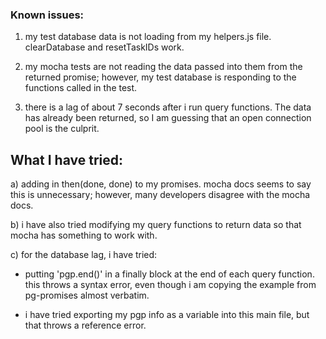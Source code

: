 ### Known issues:

1) my test database data is not loading from my helpers.js file. clearDatabase and resetTaskIDs work.

2) my mocha tests are not reading the data passed into them from the returned promise; however, my test database is responding to the functions called in the test.

3) there is a lag of about 7 seconds after i run query functions. The data has already been returned, so I am guessing that an open connection pool is the culprit.

## What I have tried:

a) adding in then(done, done) to my promises. mocha docs seems to say this is unnecessary; however, many developers disagree with the mocha docs.

b) i have also tried modifying my query functions to return data so that mocha has something to work with.

c) for the database lag, i have tried:
 - putting 'pgp.end()' in a finally block at the end of each query function. this throws a syntax error, even though i am copying the example from pg-promises almost verbatim.

 - i have tried exporting my pgp info as a variable into this main file, but that throws a reference error.
